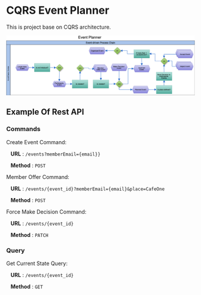 # CQRS Event Planner
This is project base on CQRS architecture.

![alt text](https://github.com/RVRhub/cqrs-event-planner/blob/master/Event-driven%20Process%20Chain.png)

## Example Of Rest API
### Commands 
Create Event Command:

&nbsp;&nbsp; **URL** : `/events?memberEmail={email}}`

&nbsp;&nbsp; **Method** : `POST`

Member Offer Command:

&nbsp;&nbsp; **URL** : `/events/{event_id}?memberEmail={email}&place=CafeOne`

&nbsp;&nbsp; **Method** : `POST`

Force Make Decision Command:

&nbsp;&nbsp; **URL** : `/events/{event_id}`

&nbsp;&nbsp; **Method** : `PATCH`

### Query
Get Current State Query:

&nbsp;&nbsp; **URL** : `/events/{event_id}`

&nbsp;&nbsp; **Method** : `GET`
